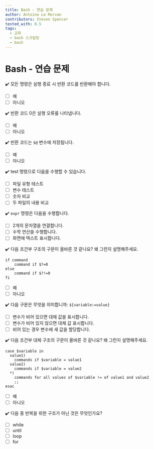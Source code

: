 ```yaml
---
title: Bash - 연습 문제
author: Antoine Le Morvan
contributors: Steven Spencer
tested_with: 8.5
tags:
  - 교육
  - bash 스크립팅
  - bash
---
```


# Bash - 연습 문제

:heavy_check_mark: 모든 명령은 실행 종료 시 반환 코드를 반환해야 합니다.

- [ ] 예
- [ ] 아니오

:heavy_check_mark: 반환 코드 0은 실행 오류를 나타냅니다.

- [ ] 예
- [ ] 아니오

:heavy_check_mark: 반환 코드는 `$@` 변수에 저장됩니다.

- [ ] 예
- [ ] 아니오

:heavy_check_mark: test 명령으로 다음을 수행할 수 있습니다.

- [ ] 파일 유형 테스트
- [ ] 변수 테스트
- [ ] 숫자 비교
- [ ] 두 파일의 내용 비교

:heavy_check_mark: `expr` 명령은 다음을 수행합니다.

- [ ] 2개의 문자열을 연결합니다.
- [ ] 수학 연산을 수행합니다.
- [ ] 화면에 텍스트 표시합니다.

:heavy_check_mark: 다음 조건부 구조의 구문이 올바른 것 같나요? 왜 그런지 설명해주세요.

```
if command
    command if $?=0
else
    command if $?!=0
fi
```

- [ ] 예
- [ ] 아니오

:heavy_check_mark: 다음 구문은 무엇을 의미합니까: `${variable:=value}`

- [ ] 변수가 비어 있으면 대체 값을 표시합니다.
- [ ] 변수가 비어 있지 않으면 대체 값 표시합니다.
- [ ] 비어 있는 경우 변수에 새 값을 할당합니다.

:heavy_check_mark: 다음 조건부 대체 구조의 구문이 올바른 것 같나요? 왜 그런지 설명해주세요.

```
case $variable in
  value1)
    commands if $variable = value1
  value2)
    commands if $variable = value2
  *)
    commands for all values of $variable != of value1 and value2
    ;;
esac
```

- [ ] 예
- [ ] 아니오

:heavy_check_mark: 다음 중 반복을 위한 구조가 아닌 것은 무엇인가요?

- [ ] while
- [ ] until
- [ ] loop
- [ ] for
